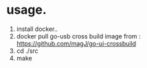 
# usage.

1. install docker..
2. docker pull go-usb cross build image from : https://github.com/magJ/go-ui-crossbuild
3. cd ./src
4. make
















